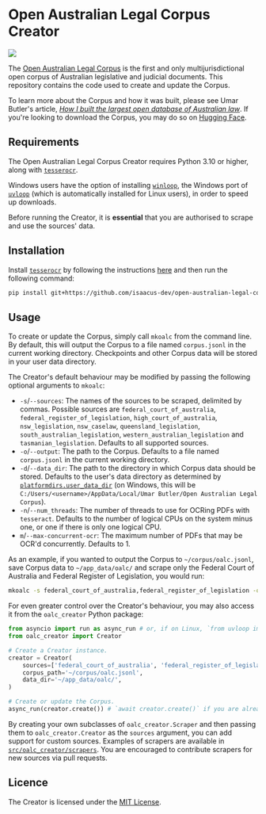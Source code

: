 # Open Australian Legal Corpus Creator
<a href="https://github.com/isaacus-dev/open-australian-legal-corpus-creator" alt="Release"><img src="https://img.shields.io/badge/release-v3.1.2-green"></a>

The [Open Australian Legal Corpus](https://huggingface.co/datasets/isaacus-dev/open-australian-legal-corpus) is the first and only multijurisdictional open corpus of Australian legislative and judicial documents. This repository contains the code used to create and update the Corpus.

To learn more about the Corpus and how it was built, please see Umar Butler's article, [*How I built the largest open database of Australian law*](https://umarbutler.com/how-i-built-the-largest-open-database-of-australian-law/). If you're looking to download the Corpus, you may do so on [Hugging Face](https://huggingface.co/datasets/isaacus/open-australian-legal-corpus).

## Requirements
The Open Australian Legal Corpus Creator requires Python 3.10 or higher, along with [`tesserocr`](https://github.com/sirfz/tesserocr).

Windows users have the option of installing [`winloop`](https://github.com/Vizonex/Winloop), the Windows port of [`uvloop`](https://github.com/MagicStack/uvloop) (which is automatically installed for Linux users), in order to speed up downloads.

Before running the Creator, it is **essential** that you are authorised to scrape and use the sources' data.

## Installation
Install [`tesserocr`](https://github.com/sirfz/tesserocr) by following the instructions [here](https://github.com/sirfz/tesserocr?tab=readme-ov-file#installation) and then run the following command:
```bash
pip install git+https://github.com/isaacus-dev/open-australian-legal-corpus-creator
```

## Usage
To create or update the Corpus, simply call `mkoalc` from the command line. By default, this will output the Corpus to a file named `corpus.jsonl` in the current working directory. Checkpoints and other Corpus data will be stored in your user data directory.

The Creator's default behaviour may be modified by passing the following optional arguments to `mkoalc`:
* `-s`/`--sources`: The names of the sources to be scraped, delimited by commas. Possible sources are `federal_court_of_australia`, `federal_register_of_legislation`, `high_court_of_australia`, `nsw_legislation`, `nsw_caselaw`, `queensland_legislation`, `south_australian_legislation`, `western_australian_legislation` and `tasmanian_legislation`. Defaults to all supported sources.
* `-o`/`--output`: The path to the Corpus. Defaults to a file named `corpus.jsonl` in the current working directory.
* `-d`/`--data_dir`: The path to the directory in which Corpus data should be stored. Defaults to the user's data directory as determined by [`platformdirs.user_data_dir`](https://github.com/platformdirs/platformdirs#the-problem) (on Windows, this will be `C:/Users/<username>/AppData/Local/Umar Butler/Open Australian Legal Corpus`).
* `-n`/`--num_threads`: The number of threads to use for OCRing PDFs with `tesseract`. Defaults to the number of logical CPUs on the system minus one, or one if there is only one logical CPU.
* `m`/`--max-concurrent-ocr`: The maximum number of PDFs that may be OCR'd concurrently. Defaults to 1.

As an example, if you wanted to output the Corpus to `~/corpus/oalc.jsonl`, save Corpus data to `~/app_data/oalc/` and scrape only the Federal Court of Australia and Federal Register of Legislation, you would run:
```bash
mkoalc -s federal_court_of_australia,federal_register_of_legislation -o ~/corpus/oalc.jsonl -d ~/app_data/oalc/
```

For even greater control over the Creator's behaviour, you may also access it from the `oalc_creator` Python package:
```python
from asyncio import run as async_run # or, if on Linux, `from uvloop import run as async_run`.
from oalc_creator import Creator

# Create a Creator instance.
creator = Creator(
    sources=['federal_court_of_australia', 'federal_register_of_legislation'],
    corpus_path='~/corpus/oalc.jsonl',
    data_dir='~/app_data/oalc/',
)

# Create or update the Corpus.
async_run(creator.create()) # `await creator.create()` if you are already in an event loop (eg, in a Jupyter notebook).
```

By creating your own subclasses of `oalc_creator.Scraper` and then passing them to `oalc_creator.Creator` as the `sources` argument, you can add support for custom sources. Examples of scrapers are available in [`src/oalc_creator/scrapers`](src/oalc_creator/scrapers). You are encouraged to contribute scrapers for new sources via pull requests.

## Licence
The Creator is licensed under the [MIT License](LICENCE).